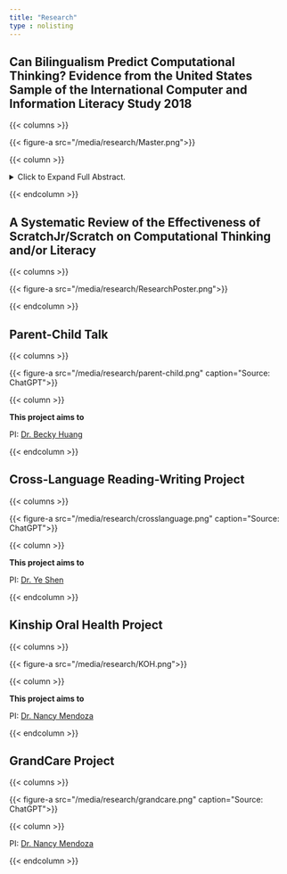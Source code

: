 ```yaml
---
title: "Research"
type : nolisting
---
```


## Can Bilingualism Predict Computational Thinking? Evidence from the United States Sample of the International Computer and Information Literacy Study 2018

{{< columns >}}

{{< figure-a src="/media/research/Master.png">}}

{{< column >}}

<details>
<summary>Click to Expand Full Abstract. </summary>
<p style="text-align: justify;">
Numerous studies have explored the cognitive advantages of bilingualism,
highlighting its potential to enhance various cognitive abilities. Understanding these
associations can help educators and parents support bilingual students in leveraging their
cognitive strengths to achieve their full potential. However, the relationship between
bilingualism and computational thinking (CT) remains under-researched. The purpose of this
study is to investigate whether bilingualism predicts higher computational thinking
performance, using hierarchical regression analysis on data from the U.S. sample of the
International Computer and Information Literacy Study (ICILS) 2018. Results revealed that
after controlling for gender, race/ethnicity, socioeconomic status, immigration status,
computer experience, and self-efficacy in information and communications technology,
bilingual students scored lower on computational thinking tests than their monolingual peers.
These findings challenge the notion of cognitive advantages associated with bilingualism,
suggesting that its benefits may not extend to all cognitive domains. Furthermore, the study
identifies limitations in current measures of bilingual status and calls for future research to
examine how the complexity of bilingual experiences influences diverse cognitive skills.
</p>
</details>

{{< endcolumn >}}



## A Systematic Review of the Effectiveness of ScratchJr/Scratch on Computational Thinking and/or Literacy 

{{< columns >}}

{{< figure-a src="/media/research/ResearchPoster.png">}}

{{< endcolumn >}}



## Parent-Child Talk

{{< columns >}}

{{< figure-a src="/media/research/parent-child.png" caption="Source: ChatGPT">}}

{{< column >}}

**This project aims to**

PI: [Dr. Becky Huang](https://ehe.osu.edu/teaching-and-learning/directory?id=huang.5088) 

{{< endcolumn >}}


## Cross-Language Reading-Writing Project

{{< columns >}}

{{< figure-a src="/media/research/crosslanguage.png" caption="Source: ChatGPT">}}

{{< column >}}

**This project aims to**

PI: [Dr. Ye Shen](https://www.usf.edu/education/faculty/faculty-profiles/ye-shen.aspx) 

{{< endcolumn >}}


## Kinship Oral Health Project

{{< columns >}}

{{< figure-a src="/media/research/KOH.png">}}

{{< column >}}

**This project aims to**

PI: [Dr. Nancy Mendoza](https://csw.osu.edu/faculty/mendoza-nancy-ph-d/) 

{{< endcolumn >}}




## GrandCare Project

{{< columns >}}

{{< figure-a src="/media/research/grandcare.png" caption="Source: ChatGPT">}}


{{< column >}}

PI: [Dr. Nancy Mendoza](https://csw.osu.edu/faculty/mendoza-nancy-ph-d/) 

{{< endcolumn >}}








